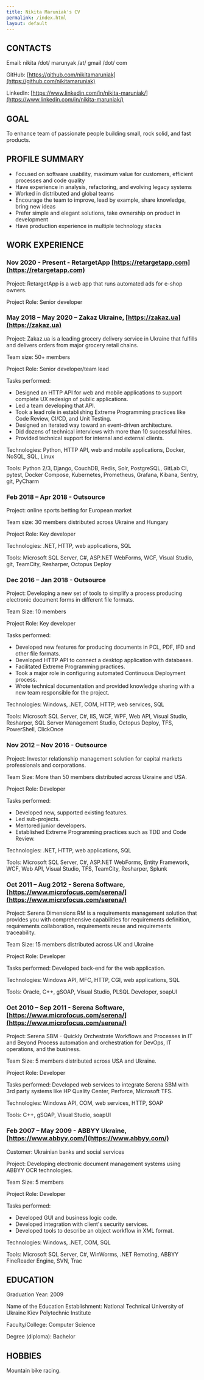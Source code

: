 ```yaml
---
title: Nikita Maruniak's CV
permalink: /index.html
layout: default
---
```


## CONTACTS

Email: nikita /dot/ marunyak /at/ gmail /dot/ com

GitHub: [https://github.com/nikitamaruniak](https://github.com/nikitamaruniak)

LinkedIn: [https://www.linkedin.com/in/nikita-maruniak/](https://www.linkedin.com/in/nikita-maruniak/)

## GOAL

To enhance team of passionate people building small, rock solid, and fast products.

## PROFILE SUMMARY

* Focused on software usability, maximum value for customers, efficient processes and code quality
* Have experience in analysis, refactoring, and evolving legacy systems
* Worked in distributed and global teams
* Encourage the team to improve, lead by example, share knowledge, bring new ideas
* Prefer simple and elegant solutions, take ownership on product in development
* Have production experience in multiple technology stacks

## WORK EXPERIENCE

### Nov 2020 - Present - RetargetApp [https://retargetapp.com](https://retargetapp.com)

Project: RetargetApp is a web app that runs automated ads for e-shop owners.

Project Role: Senior developer

### May 2018 – May 2020 – Zakaz Ukraine, [https://zakaz.ua](https://zakaz.ua)

Project: Zakaz.ua is a leading grocery delivery service in Ukraine that fulfills and delivers orders from major grocery retail chains.

Team size: 50+ members

Project Role: Senior developer/team lead

Tasks performed:

* Designed an HTTP API for web and mobile applications to support complete UX redesign of public applications.
* Led a team developing that API.
* Took a lead role in establishing Extreme Programming practices like Code Review, CI/CD, and Unit Testing.
* Designed an iterated way toward an event-driven architecture.
* Did dozens of technical interviews with more than 10 successful hires.
* Provided technical support for internal and external clients.

Technologies: Python, HTTP API, web and mobile applications, Docker, NoSQL, SQL, Linux

Tools: Python 2/3, Django, CouchDB, Redis, Solr, PostgreSQL, GitLab CI, pytest, Docker Compose, Kubernetes, Prometheus, Grafana, Kibana, Sentry, git, PyCharm

### Feb 2018 – Apr 2018 - Outsource

Project: online sports betting for European market

Team size: 30 members distributed across Ukraine and Hungary

Project Role: Key developer

Technologies: .NET, HTTP, web applications, SQL

Tools: Microsoft SQL Server, C#, ASP.NET WebForms, WCF, Visual Studio, git, TeamCity, Resharper,  Octopus Deploy

### Dec 2016 – Jan 2018 - Outsource

Project: Developing a new set of tools to simplify a process producing electronic document forms in different file formats.

Team Size: 10 members

Project Role: Key developer

Tasks performed:

* Developed new features for producing documents in PCL, PDF, IFD and other file formats.
* Developed HTTP API to connect a desktop application with databases.
* Facilitated Extreme Programming practices.
* Took a major role in configuring automated Continuous Deployment process.
* Wrote technical documentation and provided knowledge sharing with a new team responsible for the project.

Technologies: Windows, .NET, COM, HTTP, web services, SQL

Tools: Microsoft SQL Server, C#, IIS, WCF, WPF, Web API, Visual Studio,  Resharper, SQL Server Management Studio, Octopus Deploy, TFS, PowerShell, ClickOnce

### Nov 2012 – Nov 2016 - Outsource

Project: Investor relationship management solution for capital markets professionals and corporations.

Team Size: More than 50 members distributed across Ukraine and USA.

Project Role: Developer

Tasks performed:
* Developed new, supported existing features.
* Led sub-projects.
* Mentored junior developers.
* Established Extreme Programming practices such as TDD and Code Review.

Technologies: .NET, HTTP, web applications, SQL

Tools: Microsoft SQL Server, C#, ASP.NET WebForms, Entity Framework, WCF, Web API, Visual Studio, TFS, TeamCity, Resharper,  Splunk

### Oct 2011 – Aug 2012 - Serena Software, [https://www.microfocus.com/serena/](https://www.microfocus.com/serena/)

Project: Serena Dimensions RM is a requirements management solution that provides you with comprehensive capabilities for requirements definition, requirements collaboration, requirements reuse and requirements traceability.

Team Size: 15 members distributed across UK and Ukraine

Project Role: Developer

Tasks performed: Developed back-end for the web application.

Technologies: Windows API, MFC, HTTP, CGI, web applications, SQL

Tools: Oracle, C++, gSOAP, Visual Studio, PLSQL Developer, soapUI

### Oct 2010 – Sep 2011 - Serena Software, [https://www.microfocus.com/serena/](https://www.microfocus.com/serena/)

Project: Serena SBM - Quickly Orchestrate Workflows and Processes in IT and Beyond Process automation and orchestration for DevOps, IT operations, and the business.

Team Size: 5 members distributed across USA and Ukraine.

Project Role: Developer

Tasks performed: Developed web services to integrate Serena SBM with 3rd party systems like HP Quality Center, Perforce, Microsoft TFS.

Technologies: Windows API, COM, web services, HTTP, SOAP 

Tools: C++, gSOAP, Visual Studio, soapUI

### Feb 2007 – May 2009 -  ABBYY Ukraine, [https://www.abbyy.com/](https://www.abbyy.com/)

Customer: Ukrainian banks and social services

Project: Developing electronic document management systems using ABBYY OCR technologies.

Team Size: 5 members

Project Role: Developer

Tasks performed:

* Developed GUI and business logic code.
* Developed integration with client's security services.
* Developed tools to describe an object workflow in XML format.

Technologies: Windows, .NET, COM, SQL

Tools: Microsoft SQL Server, C#, WinWorms, .NET Remoting, ABBYY FineReader Engine, SVN, Trac

## EDUCATION

Graduation Year: 2009

Name of the Education Establishment: National Technical University of Ukraine Kiev Polytechnic Institute

Faculty/College: Computer Science

Degree (diploma): Bachelor

## HOBBIES

Mountain bike racing.
